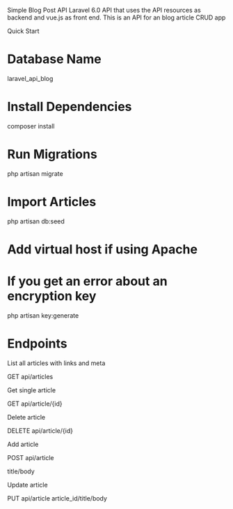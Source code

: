 Simple Blog Post API
Laravel 6.0 API that uses the API resources as backend and vue.js as front end. 
This is an API for an blog article CRUD app

Quick Start
# Database Name 
laravel_api_blog

# Install Dependencies
composer install

# Run Migrations
php artisan migrate

# Import Articles
php artisan db:seed

# Add virtual host if using Apache

# If you get an error about an encryption key
php artisan key:generate


# Endpoints
List all articles with links and meta

GET api/articles

Get single article

GET api/article/{id}

Delete article

DELETE api/article/{id}

Add article

POST api/article

title/body

Update article

PUT api/article
article_id/title/body
